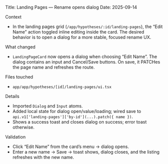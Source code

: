 Title: Landing Pages — Rename opens dialog
Date: 2025-09-14

Context
- In the landing pages grid (`/app/hypotheses/:id/landing-pages`), the “Edit Name” action toggled inline editing inside the card. The desired behavior is to open a dialog for a more stable, focused rename UX.

What changed
- `LandingPageCard` now opens a dialog when choosing “Edit Name”. The dialog contains an input and Cancel/Save buttons. On save, it PATCHes the page name and refreshes the route.

Files touched
- `app/app/hypotheses/[id]/landing-pages/ui.tsx`

Details
- Imported `Dialog` and `Input` atoms.
- Added local state for dialog open/value/loading; wired save to `api.v1['landing-pages']['by-id'](...).patch({ name })`.
- Shows a success toast and closes dialog on success; error toast otherwise.

Validation
- Click “Edit Name” from the card’s menu → dialog opens.
- Enter a new name → Save → toast shows, dialog closes, and the listing refreshes with the new name.

